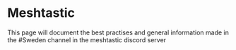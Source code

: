 # Meshtastic
This page will document the best practises and general information made in the #Sweden channel in the meshtastic discord server